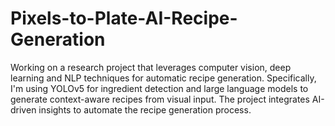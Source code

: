 # Pixels-to-Plate-AI-Recipe-Generation
Working on a research project that leverages computer vision, deep learning and NLP techniques for automatic recipe generation. Specifically, I'm using YOLOv5 for ingredient detection and large language models to generate context-aware recipes from visual input. The project integrates AI-driven insights to automate the recipe generation process.
